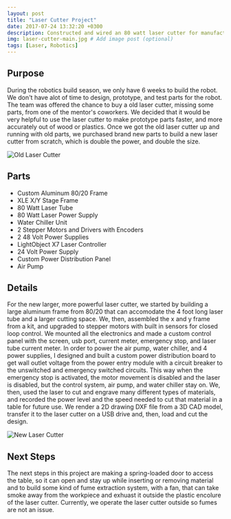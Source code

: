 ```yaml
---
layout: post
title: "Laser Cutter Project"
date: 2017-07-24 13:32:20 +0300
description: Constructed and wired an 80 watt laser cutter for manufacturing robot parts.  # Add post description (optional)
img: laser-cutter-main.jpg # Add image post (optional)
tags: [Laser, Robotics]
---
```


## Purpose
During the robotics build season, we only have 6 weeks to build the robot. We don't have alot of time to design, prototype, and test parts for the robot. The team was offered the chance to buy a old laser cutter, missing some parts, from one of the mentor's coworkers. We decided that it would be very helpful to use the laser cutter to make prototype parts faster, and more accurately out of wood or plastics. Once we got the old laser cutter up and running with old parts, we purchased brand new parts to build a new laser cutter from scratch, which is double the power, and double the size.

![Old Laser Cutter](http://wbenb.github.io/assets/img/oldlasercutter.jpg)

## Parts
* Custom Aluminum 80/20 Frame
* XLE X/Y Stage Frame
* 80 Watt Laser Tube
* 80 Watt Laser Power Supply
* Water Chiller Unit
* 2 Stepper Motors and Drivers with Encoders
* 2 48 Volt Power Supplies
* LightObject X7 Laser Controller
* 24 Volt Power Supply
* Custom Power Distribution Panel
* Air Pump

## Details
For the new larger, more powerful laser cutter, we started by building a large aluminum frame from 80/20 that can accomodate the 4 foot long laser tube and a larger cutting space. We, then, assembled the x and y frame from a kit, and upgraded to stepper motors with built in sensors for closed loop control. We mounted all the electronics and made a custom control panel with the screen, usb port, current meter, emergency stop, and laser tube current meter. In order to power the air pump, water chiller, and 4 power supplies, I designed and built a custom power distribution board to get wall outlet voltage from the power entry module with a circuit breaker to the unswitched and emergency switched circuits. This way when the emergency stop is activated, the motor movement is disabled and the laser is disabled, but the control system, air pump, and water chiller stay on. We, then, used the laser to cut and engrave many different types of materials, and recorded the power level and the speed needed to cut that material in a table for future use. We render a 2D drawing DXF file from a 3D CAD model, transfer it to the laser cutter on a USB drive and, then, load and cut the design. 

![New Laser Cutter](http://wbenb.github.io/assets/img/newlasercutter.jpg)

## Next Steps
The next steps in this project are making a spring-loaded door to access the table, so it can open and stay up while inserting or removing material and to build some kind of fume extraction system, with a fan, that can take smoke away from the workpiece and exhuast it outside the plastic encolure of the laser cutter.  Currently, we operate the laser cutter outside so fumes are not an issue.
